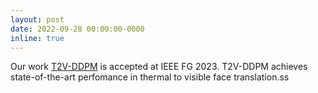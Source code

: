 ```yaml
---
layout: post
date: 2022-09-28 00:00:00-0000
inline: true
---
```


Our work <a href="https://ieeexplore.ieee.org/abstract/document/10042661">T2V-DDPM</a> is accepted at IEEE FG 2023. T2V-DDPM achieves state-of-the-art perfomance in thermal to visible face translation.ss